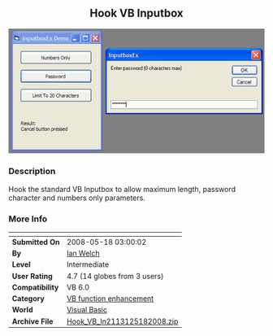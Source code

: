 ﻿<div align="center">

## Hook VB Inputbox

<img src="PIC2008518251392989.gif">
</div>

### Description

Hook the standard VB Inputbox to allow maximum length, password character and numbers only parameters.
 
### More Info
 


<span>             |<span>
---                |---
**Submitted On**   |2008-05-18 03:00:02
**By**             |[Ian Welch](https://github.com/Planet-Source-Code/PSCIndex/blob/master/ByAuthor/ian-welch.md)
**Level**          |Intermediate
**User Rating**    |4.7 (14 globes from 3 users)
**Compatibility**  |VB 6\.0
**Category**       |[VB function enhancement](https://github.com/Planet-Source-Code/PSCIndex/blob/master/ByCategory/vb-function-enhancement__1-25.md)
**World**          |[Visual Basic](https://github.com/Planet-Source-Code/PSCIndex/blob/master/ByWorld/visual-basic.md)
**Archive File**   |[Hook\_VB\_In2113125182008\.zip](https://github.com/Planet-Source-Code/ian-welch-hook-vb-inputbox__1-70553/archive/master.zip)








